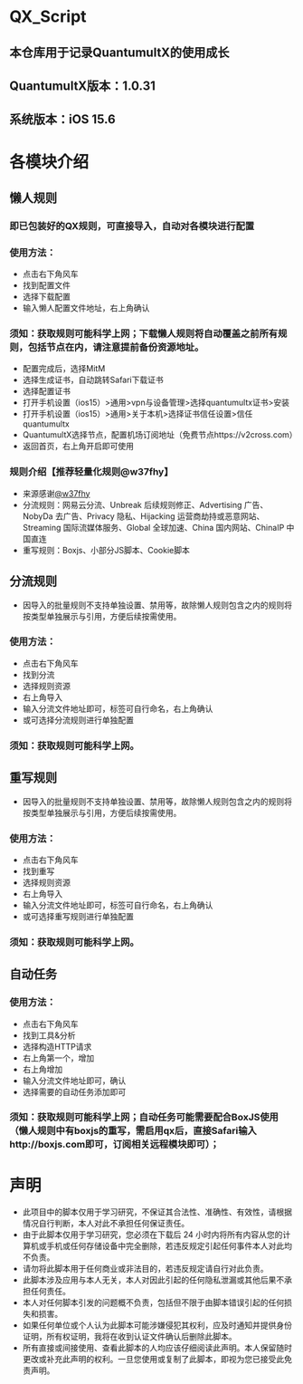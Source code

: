 # QX_Script

## 本仓库用于记录QuantumultX的使用成长
## QuantumultX版本：1.0.31
## 系统版本：iOS 15.6

# 各模块介绍

## 懒人规则

### 即已包装好的QX规则，可直接导入，自动对各模块进行配置
### 使用方法：
- 点击右下角风车
- 找到配置文件
- 选择下载配置
- 输入懒人配置文件地址，右上角确认
### 须知：获取规则可能科学上网；下载懒人规则将自动覆盖之前所有规则，包括节点在内，请注意提前备份资源地址。
- 配置完成后，选择MitM
- 选择生成证书，自动跳转Safari下载证书
- 选择配置证书
- 打开手机设置（ios15）>通用>vpn与设备管理>选择quantumultx证书>安装
- 打开手机设置（ios15）>通用>关于本机>选择证书信任设置>信任quantumultx
- QuantumultX选择节点，配置机场订阅地址（免费节点https://v2cross.com）
- 返回首页，右上角开启即可使用

### 规则介绍【推荐轻量化规则@w37fhy】
- 来源感谢[@w37fhy](https://github.com/w37fhy/QuantumultX)
- 分流规则：网易云分流、Unbreak 后续规则修正、Advertising 广告、NobyDa 去广告、Privacy 隐私、Hijacking 运营商劫持或恶意网站、Streaming 国际流媒体服务、Global 全球加速、China 国内网站、ChinaIP 中国直连
- 重写规则：Boxjs、小部分JS脚本、Cookie脚本


## 分流规则
- 因导入的批量规则不支持单独设置、禁用等，故除懒人规则包含之内的规则将按类型单独展示与引用，方便后续按需使用。
### 使用方法：
- 点击右下角风车
- 找到分流
- 选择规则资源
- 右上角导入
- 输入分流文件地址即可，标签可自行命名，右上角确认
- 或可选择分流规则进行单独配置
### 须知：获取规则可能科学上网。

## 重写规则
- 因导入的批量规则不支持单独设置、禁用等，故除懒人规则包含之内的规则将按类型单独展示与引用，方便后续按需使用。
### 使用方法：
- 点击右下角风车
- 找到重写
- 选择规则资源
- 右上角导入
- 输入分流文件地址即可，标签可自行命名，右上角确认
- 或可选择重写规则进行单独配置
### 须知：获取规则可能科学上网。

## 自动任务
### 使用方法：
- 点击右下角风车
- 找到工具&分析
- 选择构造HTTP请求
- 右上角第一个，增加
- 右上角增加
- 输入分流文件地址即可，确认
- 选择需要的自动任务添加即可
### 须知：获取规则可能科学上网；自动任务可能需要配合BoxJS使用（懒人规则中有boxjs的重写，需启用qx后，直接Safari输入http://boxjs.com即可，订阅相关远程模块即可）；



# 声明
- 此项目中的脚本仅用于学习研究，不保证其合法性、准确性、有效性，请根据情况自行判断，本人对此不承担任何保证责任。
- 由于此脚本仅用于学习研究，您必须在下载后 24 小时内将所有内容从您的计算机或手机或任何存储设备中完全删除，若违反规定引起任何事件本人对此均不负责。
- 请勿将此脚本用于任何商业或非法目的，若违反规定请自行对此负责。
- 此脚本涉及应用与本人无关，本人对因此引起的任何隐私泄漏或其他后果不承担任何责任。
- 本人对任何脚本引发的问题概不负责，包括但不限于由脚本错误引起的任何损失和损害。
- 如果任何单位或个人认为此脚本可能涉嫌侵犯其权利，应及时通知并提供身份证明，所有权证明，我将在收到认证文件确认后删除此脚本。
- 所有直接或间接使用、查看此脚本的人均应该仔细阅读此声明。本人保留随时更改或补充此声明的权利。一旦您使用或复制了此脚本，即视为您已接受此免责声明。